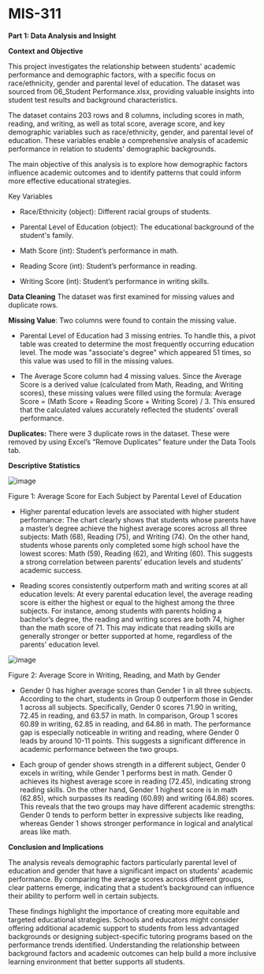 # MIS-311

**Part 1: Data Analysis and Insight**

**Context and Objective**

This project investigates the relationship between students' academic performance and demographic factors, with a specific focus on race/ethnicity, gender  and parental level of education. The dataset was sourced from 06_Student Performance.xlsx, providing valuable insights into student test results and background characteristics.

The dataset contains 203 rows and 8 columns, including scores in math, reading, and writing, as well as total score, average score, and key demographic variables such as race/ethnicity, gender, and parental level of education. These variables enable a comprehensive analysis of academic performance in relation to students' demographic backgrounds.

The main objective of this analysis is to explore how demographic factors influence academic outcomes and to identify patterns that could inform more effective educational strategies.

Key Variables

- Race/Ethnicity (object): Different racial groups of students.


- Parental Level of Education (object): The educational background of the student's family.


- Math Score (int): Student’s performance in math.


- Reading Score (int): Student’s performance in reading.


- Writing Score (int): Student’s performance in writing skills.

**Data Cleaning**
The dataset was first examined for missing values and duplicate rows.

**Missing Value**: Two columns were found to contain the missing value.

- Parental Level of Education had 3 missing entries. To handle this, a pivot table was created to determine the most frequently occurring education level. The mode was "associate's degree" which appeared 51 times, so this value was used to fill in the missing values.
  
- The Average Score column had 4 missing values. Since the Average Score is a derived value (calculated from Math, Reading, and Writing scores), these missing values were filled using the formula: Average Score = (Math Score + Reading Score + Writing Score) / 3. This ensured that the calculated values accurately reflected the students’ overall performance.

**Duplicates:**
There were 3 duplicate rows in the dataset. These were removed by using Excel’s “Remove Duplicates” feature under the Data Tools tab.

**Descriptive Statistics**

![image](https://github.com/user-attachments/assets/fde76eb0-9269-4ee1-8ba0-1af51720d439)

Figure 1: Average Score for Each Subject by Parental Level of Education

- Higher parental education levels are associated with higher student performance: The chart clearly shows that students whose parents have a master’s degree achieve the highest average scores across all three subjects: Math (68), Reading (75), and Writing (74). On the other hand, students whose parents only completed some high school have the lowest scores: Math (59), Reading (62), and Writing (60). This suggests a strong correlation between parents’ education levels and students’ academic success.

- Reading scores consistently outperform math and writing scores at all education levels: At every parental education level, the average reading score is either the highest or equal to the highest among the three subjects. For instance, among students with parents holding a bachelor’s degree, the reading and writing scores are both 74, higher than the math score of 71. This may indicate that reading skills are generally stronger or better supported at home, regardless of the parents' education level.

![image](https://github.com/user-attachments/assets/5c779165-674b-4e57-aea4-1c2edf227907)

Figure 2: Average Score in Writing, Reading, and Math by Gender

- Gender 0 has higher average scores than Gender 1 in all three subjects.
According to the chart, students in Group 0 outperform those in Gender 1 across all subjects. Specifically, Gender 0 scores 71.90 in writing, 72.45 in reading, and 63.57 in math. In comparison, Group 1 scores  60.89 in writing, 62.85 in reading, and 64.86 in math. The performance gap is especially noticeable in writing and reading, where Gender 0 leads by around 10-11 points. This suggests a significant difference in academic performance between the two groups.

- Each group of gender shows strength in a different subject, Gender 0 excels in writing, while Gender 1 performs best in math.
Gender 0 achieves its highest average score in reading (72.45), indicating strong reading skills. On the other hand, Gender 1 highest score is in math (62.85), which surpasses its reading (60.89) and writing (64.86) scores. This reveals that the two groups may have different academic strengths: Gender 0 tends to perform better in expressive subjects like reading, whereas Gender 1 shows stronger performance in logical and analytical areas like math.

**Conclusion and Implications**

The analysis reveals demographic factors particularly parental level of education and gender that have a significant impact on students' academic performance. By comparing the average scores across different groups, clear patterns emerge, indicating that a student’s background can influence their ability to perform well in certain subjects.

These findings highlight the importance of creating more equitable and targeted educational strategies. Schools and educators might consider offering additional academic support to students from less advantaged backgrounds or designing subject-specific tutoring programs based on the performance trends identified. Understanding the relationship between background factors and academic outcomes can help build a more inclusive learning environment that better supports all students.
